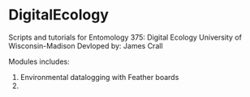 # DigitalEcology

Scripts and tutorials for Entomology 375: Digital Ecology
University of Wisconsin-Madison
Devloped by: James Crall

Modules includes:
1. Environmental datalogging with Feather boards
2. 
